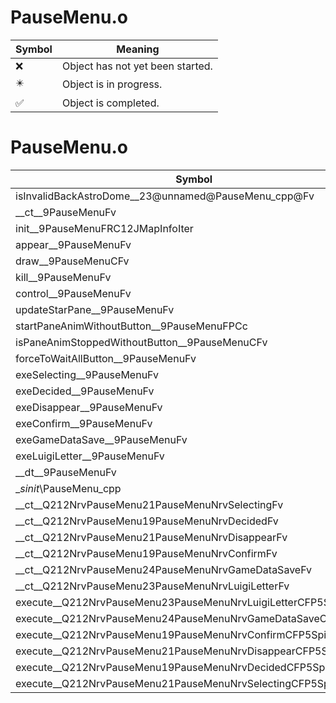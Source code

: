 # PauseMenu.o
| Symbol | Meaning 
| ------------- | ------------- 
| :x: | Object has not yet been started. 
| :eight_pointed_black_star: | Object is in progress. 
| :white_check_mark: | Object is completed. 


# PauseMenu.o
| Symbol | Decompiled? |
| ------------- | ------------- |
| isInvalidBackAstroDome__23@unnamed@PauseMenu_cpp@Fv | :x: |
| __ct__9PauseMenuFv | :x: |
| init__9PauseMenuFRC12JMapInfoIter | :x: |
| appear__9PauseMenuFv | :x: |
| draw__9PauseMenuCFv | :x: |
| kill__9PauseMenuFv | :x: |
| control__9PauseMenuFv | :x: |
| updateStarPane__9PauseMenuFv | :x: |
| startPaneAnimWithoutButton__9PauseMenuFPCc | :x: |
| isPaneAnimStoppedWithoutButton__9PauseMenuCFv | :x: |
| forceToWaitAllButton__9PauseMenuFv | :x: |
| exeSelecting__9PauseMenuFv | :x: |
| exeDecided__9PauseMenuFv | :x: |
| exeDisappear__9PauseMenuFv | :x: |
| exeConfirm__9PauseMenuFv | :x: |
| exeGameDataSave__9PauseMenuFv | :x: |
| exeLuigiLetter__9PauseMenuFv | :x: |
| __dt__9PauseMenuFv | :x: |
| __sinit_\PauseMenu_cpp | :x: |
| __ct__Q212NrvPauseMenu21PauseMenuNrvSelectingFv | :x: |
| __ct__Q212NrvPauseMenu19PauseMenuNrvDecidedFv | :x: |
| __ct__Q212NrvPauseMenu21PauseMenuNrvDisappearFv | :x: |
| __ct__Q212NrvPauseMenu19PauseMenuNrvConfirmFv | :x: |
| __ct__Q212NrvPauseMenu24PauseMenuNrvGameDataSaveFv | :x: |
| __ct__Q212NrvPauseMenu23PauseMenuNrvLuigiLetterFv | :x: |
| execute__Q212NrvPauseMenu23PauseMenuNrvLuigiLetterCFP5Spine | :x: |
| execute__Q212NrvPauseMenu24PauseMenuNrvGameDataSaveCFP5Spine | :x: |
| execute__Q212NrvPauseMenu19PauseMenuNrvConfirmCFP5Spine | :x: |
| execute__Q212NrvPauseMenu21PauseMenuNrvDisappearCFP5Spine | :x: |
| execute__Q212NrvPauseMenu19PauseMenuNrvDecidedCFP5Spine | :x: |
| execute__Q212NrvPauseMenu21PauseMenuNrvSelectingCFP5Spine | :x: |
